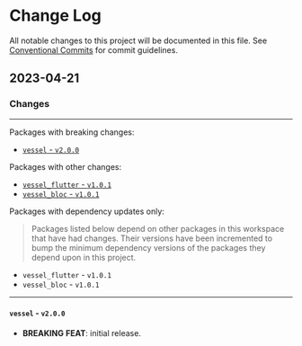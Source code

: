 # Change Log

All notable changes to this project will be documented in this file.
See [Conventional Commits](https://conventionalcommits.org) for commit guidelines.

## 2023-04-21

### Changes

---

Packages with breaking changes:

 - [`vessel` - `v2.0.0`](#vessel---v200)

Packages with other changes:

 - [`vessel_flutter` - `v1.0.1`](#vessel_flutter---v101)
 - [`vessel_bloc` - `v1.0.1`](#vessel_bloc---v101)

Packages with dependency updates only:

> Packages listed below depend on other packages in this workspace that have had changes. Their versions have been incremented to bump the minimum dependency versions of the packages they depend upon in this project.

 - `vessel_flutter` - `v1.0.1`
 - `vessel_bloc` - `v1.0.1`

---

#### `vessel` - `v2.0.0`

 - **BREAKING** **FEAT**: initial release.

